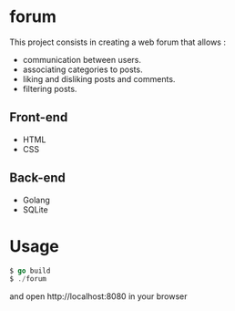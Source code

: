 # forum

This project consists in creating a web forum that allows :
* communication between users.
* associating categories to posts.
* liking and disliking posts and comments.
* filtering posts.

## Front-end
* HTML
* CSS

## Back-end
* Golang
* SQLite

# Usage
```go
$ go build
$ ./forum
```
and open http://localhost:8080 in your browser
